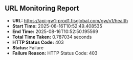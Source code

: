 ## URL Monitoring Report

- **URL:** https://api-gw1-prod1.fisglobal.com/gw/v1/health
- **Start Time:** 2025-08-16T10:52:49.408535
- **End Time:** 2025-08-16T10:52:50.195569
- **Total Time Taken:** 0.787034 seconds
- **HTTP Status Code:** 403
- **Status:** Failure
- **Failure Reason:** HTTP Status Code: 403
